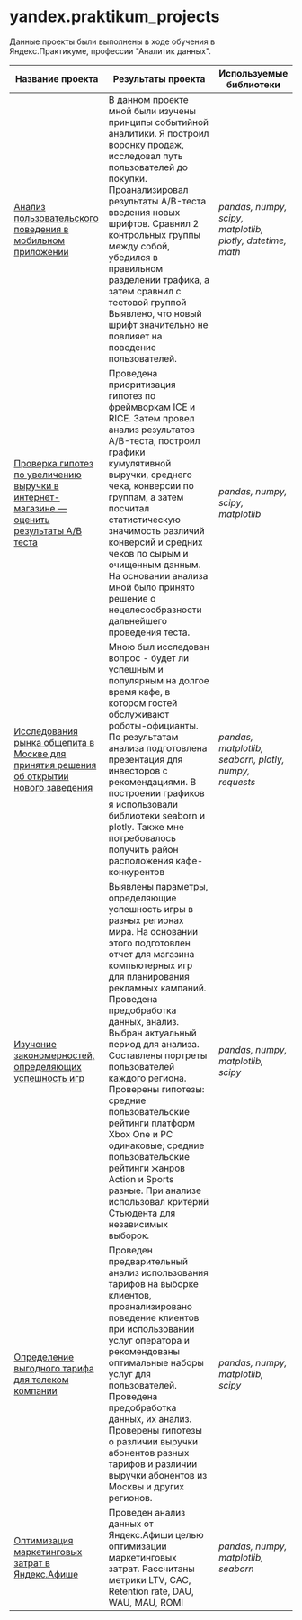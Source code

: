 # yandex.praktikum_projects
Данные проекты были выполнены в ходе обучения в Яндекс.Практикуме, профессии "Аналитик данных". 

| **Название проекта**                          | **Результаты проекта**                                     | **Используемые библиотеки**                              |
|-----------------------------------------------|--------------------------------------------------|----------------------------------------------------------|
|  [Анализ пользовательского поведения в мобильном приложении](https://github.com/iamalexanderkim/yandex.praktikum_projects/tree/master/AB-test%20in%20mobile_app) | В данном проекте мной были изучены принципы событийной аналитики. Я построил воронку продаж, исследовал путь пользователей до покупки. Проанализировал результаты A/B-теста введения новых шрифтов. Сравнил 2 контрольных группы между собой, убедился в правильном разделении трафика, а затем сравнил с тестовой группой Выявлено, что новый шрифт значительно не повлияет на поведение пользователей.      | *pandas, numpy, scipy, matplotlib, plotly, datetime, math* |
| [Проверка гипотез по увеличению выручки в интернет-магазине — оценить результаты A/B теста](https://github.com/iamalexanderkim/yandex.praktikum_projects/tree/master/e-commerce.project)          | Проведена приоритизация гипотез по фреймворкам ICE и RICE. Затем провел анализ результатов A/B-теста, построил графики кумулятивной выручки, среднего чека, конверсии по группам, а затем посчитал статистическую значимость различий конверсий и средних чеков по сырым и очищенным данным. На основании анализа мной было принято решение о нецелесообразности дальнейшего проведения теста.         | *pandas, numpy, scipy, matplotlib*                         |
| [Исследования рынка общепита в Москве для принятия решения об открытии нового заведения](https://github.com/iamalexanderkim/yandex.praktikum_projects/tree/master/food_market_moscow)                      | Мною был исследован вопрос - будет ли успешным и популярным на долгое время кафе, в котором гостей обслуживают роботы-официанты. По результатам анализа подготовлена презентация для инвесторов с рекомендациями. В построении графиков я использовали библиотеки seaborn и plotly. Также мне потребовалось получить район расположения кафе-конкурентов | *pandas, matplotlib, seaborn, plotly, numpy, requests*             |
| [Изучение закономерностей, определяющих успешность игр](https://github.com/iamalexanderkim/yandex.praktikum_projects/tree/master/game_research)                      | Выявлены параметры, определяющие успешность игры в разных регионах мира. На основании этого подготовлен отчет для магазина компьютерных игр для планирования рекламных кампаний. Проведена предобработка данных, анализ. Выбран актуальный период для анализа. Составлены портреты пользователей каждого региона. Проверены гипотезы: средние пользовательские рейтинги платформ Xbox One и PC одинаковые; средние пользовательские рейтинги жанров Action и Sports разные. При анализе использовал критерий Стьюдента для независимых выборок. | *pandas, numpy, matplotlib, scipy*                       |
| [Определение выгодного тарифа для телеком компании](https://github.com/iamalexanderkim/yandex.praktikum_projects/tree/master/telecom)                   |  Проведен предварительный анализ использования тарифов на выборке клиентов, проанализировано поведение клиентов при использовании услуг оператора и рекомендованы оптимальные наборы услуг для пользователей. Проведена предобработка данных, их анализ. Проверены гипотезы о различии выручки абонентов разных тарифов и различии выручки абонентов из Москвы и других регионов. |   *pandas, numpy, matplotlib, scipy*                    |
| [Оптимизация маркетинговых затрат в Яндекс.Афише](https://github.com/iamalexanderkim/yandex.praktikum_projects/tree/master/yandex_afisha_project)                     | Проведен анализ данных от Яндекс.Афиши целью оптимизации маркетинговых затрат. Рассчитаны метрики LTV, CAC, Retention rate, DAU, WAU, MAU, ROMI | *pandas, numpy, matplotlib, seaborn*                       |

